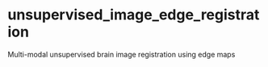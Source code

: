 # unsupervised_image_edge_registration
Multi-modal unsupervised brain image registration using edge maps
